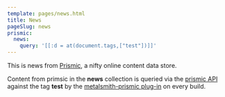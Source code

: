 ```yaml
---
template: pages/news.html
title: News
pageSlug: news
prismic:
  news:
    query: '[[:d = at(document.tags,["test"])]]'
---
```


This is news from [Prismic](https://kalastatic.prismic.io), a nifty online content data store.

Content from primsic in the **news** collection is queried via the [prismic API](https://developers.prismic.io/documentation/api-documentation) against the tag **test** by the [metalsmith-prismic plug-in](https://github.com/mbanting/metalsmith-prismic) on every build.
